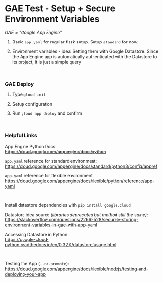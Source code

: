
# GAE Test - Setup + Secure Environment Variables

*GAE = "Google App Engine"*

1. Basic `app.yaml` for regular flask setup. Setup `standard` for now.

2. Environment variables - idea: Setting them with Google Datastore. Since the App Engine app 
is automatically authenticated with the Datastore to its project, it is just a simple query

<br/>

### GAE Deploy

1. Type `gloud init`

2. Setup configuration 

3. Run `gloud app deploy` and confirm

<br/>

### Helpful Links

App Engine Python Docs: <br/>
https://cloud.google.com/appengine/docs/python


`app.yaml` reference for standard environment: <br/>
https://cloud.google.com/appengine/docs/standard/python3/config/appref


`app.yaml` reference for flexible environment: <br/>
https://cloud.google.com/appengine/docs/flexible/python/reference/app-yaml

<br/>

Install datastore dependencies with `pip install google.cloud`

Datastore idea source *(libraries deprecated but method still the same)*: <br/>
https://stackoverflow.com/questions/22669528/securely-storing-environment-variables-in-gae-with-app-yaml

Accessing Datastore in Python: <br/>
https://google-cloud-python.readthedocs.io/en/0.32.0/datastore/usage.html

<br/>

Testing the App (`--no-promote`): <br/>
https://cloud.google.com/appengine/docs/flexible/nodejs/testing-and-deploying-your-app
